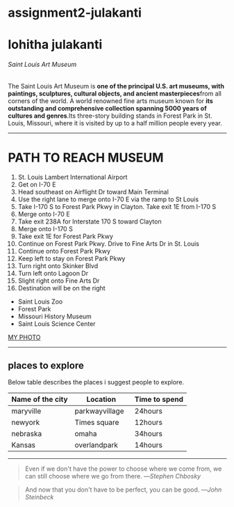 # assignment2-julakanti
# lohitha julakanti
###### Saint Louis Art Museum

The Saint Louis Art Museum is **one of the principal U.S. art museums, with paintings, sculptures, cultural objects, and ancient masterpieces**from all corners of the world. A world renowned fine arts museum known for **its outstanding and comprehensive collection spanning 5000 years of cultures and genres**.Its three-story building stands in Forest Park in St. Louis, Missouri, where it is visited by up to a half million people every year. 


***
# PATH TO REACH MUSEUM
1. St. Louis Lambert International Airport
2. Get on I-70 E
3. Head southeast on Airflight Dr toward Main Terminal
4. Use the right lane to merge onto I-70 E via the ramp to St Louis
5. Take I-170 S to Forest Park Pkwy in Clayton. Take exit 1E from I-170 S
6. Merge onto I-70 E
7. Take exit 238A for Interstate 170 S toward Clayton
8. Merge onto I-170 S
9. Take exit 1E for Forest Park Pkwy
10. Continue on Forest Park Pkwy. Drive to Fine Arts Dr in St. Louis
11. Continue onto Forest Park Pkwy
12. Keep left to stay on Forest Park Pkwy
13. Turn right onto Skinker Blvd
14. Turn left onto Lagoon Dr
15. Slight right onto Fine Arts Dr
16. Destination will be on the right

* Saint Louis Zoo
* Forest Park
* Missouri History Museum
* Saint Louis Science Center

[MY PHOTO](mypic.jpeg)

***

## places to explore

Below table describes the places i suggest people to explore.

|Name of the city    |   Location    |   Time to spend  |
|--------------------|---------------|------------------|
|maryville       |parkwayvillage   |24hours      |
|newyork         |Times square     |12hours      |
|nebraska        |omaha            |34hours      |
|Kansas          |overlandpark     |14hours      |

***

>Even if we don't have the power to choose where we come from, we can still choose where we go from there.
—*Stephen Chbosky*

>And now that you don't have to be perfect, you can be good.
—*John Steinbeck*




